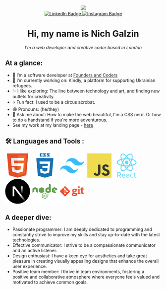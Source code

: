<div id="header" align='center'>
  <img src="https://media.giphy.com/media/0We53qZZpeDewrrrQO/giphy.gif" width="217"/>
</div>
<div id="badges" align='center'>
  <a href="https://www.linkedin.com/in/nichgalzin/">
    <img src="https://img.shields.io/badge/LinkedIn-grey?style=for-the-badge&logo=linkedin&logoColor=white" alt="LinkedIn Badge"/>
  <a href="https://www.instagram.com/nichgalzin/">
    <img src="https://img.shields.io/badge/Instagram-grey?style=for-the-badge&logo=instagram&logoColor=white" alt="Instagram Badge"/>
  </a>
</div>
  <div align='center'>
    <h1>Hi, my name is Nich Galzin</h1> 
    <p><em>I'm a web developer and creative coder based in London</em></p>
    <p>
  </div>

  ## At a glance:

- 🔭 I’m a software developer at [Founders and Coders](https://www.foundersandcoders.com/)
- 🌱 I’m currently working on: Kindly, a platform for supporting Ukrainian refugees. 
- ✨ I like exploring: The line between technology and art, and finding new outlets for creativity.
- ⚡ Fun fact: I used to be a circus acrobat.
- 😄 Pronouns: (he/they)
 - 💬 Ask me about: How to make the web beautiful, I'm a CSS nerd. Or how to do a handstand if you're more adventurous.
 - See my work at my landing page - [here](https://nichgalzin.github.io/about-me/)

  
## :hammer_and_wrench: Languages and Tools :
  
  <div>
    <img src="https://github.com/devicons/devicon/blob/master/icons/html5/html5-original.svg" title="HTML5" alt="HTML" width="80" height="80"/>&nbsp;
    <img src="https://github.com/devicons/devicon/blob/master/icons/css3/css3-plain-wordmark.svg"  title="CSS3" alt="CSS" width="80" height="80"/>&nbsp;
    <img src="https://github.com/devicons/devicon/blob/master/icons/tailwindcss/tailwindcss-plain.svg"  title="Tailwind" alt="Tailwind" width="80" height="80"/>&nbsp;
    <img src="https://github.com/devicons/devicon/blob/master/icons/javascript/javascript-original.svg"       title="JavaScript" alt="JavaScript" width="80" height="80"/>&nbsp;
    <img src="https://github.com/devicons/devicon/blob/master/icons/react/react-original-wordmark.svg" title="React" alt="React" width="80" height="80"/>&nbsp;
    <img src="https://github.com/devicons/devicon/blob/master/icons/nextjs/nextjs-original.svg" title="Next.js" alt="Next" width="80" eight="80" />&nbsp;
    <img src="https://github.com/devicons/devicon/blob/master/icons/nodejs/nodejs-plain-wordmark.svg" title="Node.js" **alt="Node" width="80" height="80"/>&nbsp;
    <img src="https://github.com/devicons/devicon/blob/master/icons/git/git-plain-wordmark.svg" title="Git" **alt="Git" width="80" height="80"/>&nbsp;  
</div>
 
## A deeper dive:
  - Passionate programmer: I am deeply dedicated to programming and constantly strive to improve my skills and stay up-to-date with the latest technologies.
  - Effective communicator: I strive to be a compassionate communicator and an active listener.
  - Design enthusiast: I have a keen eye for aesthetics and take great pleasure in creating visually appealing designs that enhance the overall user experience.
- Positive team member: I thrive in team environments, fostering a positive and collaborative atmosphere where everyone feels valued and motivated to achieve common goals.
  
  
 
  
  
<!--
**nichgalzin/nichgalzin** is a ✨ _special_ ✨ repository because its `README.md` (this file) appears on your GitHub profile.

Here are some ideas to get you started:

- 🔭 I’m currently working on ...
- 🌱 I’m currently learning ...
- 👯 I’m looking to collaborate on ...
- 🤔 I’m looking for help with ...
- 💬 Ask me about ...
- 📫 How to reach me: ...
- 😄 Pronouns: ...
- ⚡ Fun fact: ...
-->
